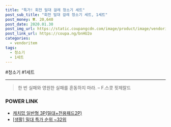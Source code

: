 ```yaml
--- 
title: "특가! 회전 밀대 걸레 청소기 세트" 
post_sub_title: "회전 밀대 걸레 청소기 세트, 1세트" 
post_money: ₩. 20,640 
post_date: 2020.01.30 
post_img_url: https://static.coupangcdn.com/image/product/image/vendoritem/2019/01/30/3039628400/70a79aca-3470-4a45-9530-856d7596774e.jpg 
post_link_url: https://coupa.ng/bnHU2o 
categories: 
  - vendoritem 
tags: 
  - 청소기 
  - 1세트 
--- 
```

  #청소기 #1세트 
<hr> 

> 한 번 실패와 영원한 실패를 혼동하지 마라. – F.스콧 핏제랄드 


### POWER LINK

* <a href="https://blog.naver.com/fasyy4321/221790480775" target="_blank">캐치맙 일반형 3P(밀대+전용패드2P)</a>
* <a href="https://blog.naver.com/sakai111/221789778841" target="_blank"> [생활] 밀대 특가 순위 ~32위</a>
